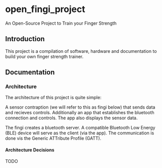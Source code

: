 # open_fingi_project
An Open-Source Project to Train your Finger Strength

## Introduction

This project is a compilation of software, hardware and documentation to build your own finger strength trainer.

## Documentation

### Architecture

The architecture of this project is quite simple:

A sensor contraption (we will refer to this as fingi below) that sends data and recieves controls. Additionally an app that establishes the bluetooth connection and controls. The app also displays the sensor data.

The fingi creates a bluetooth server. A compatible Bluetooth Low Energy  (BLE) device will serve as the client (via the app). The communication is done vis the Generic ATTribute Profile (GATT).

#### Architecture Decisions

TODO

